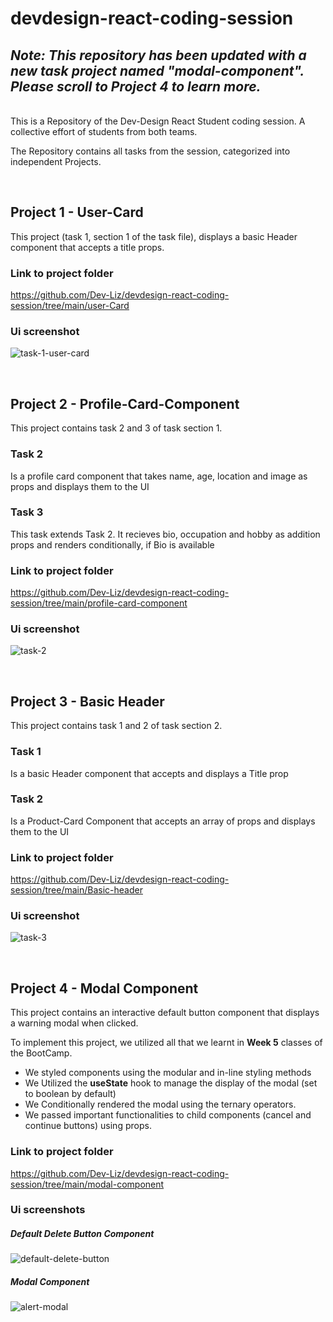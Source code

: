 # devdesign-react-coding-session
## *Note: This repository has been updated with a new task project named "modal-component". Please scroll to Project 4 to learn more.*

<br>
This is a Repository of the Dev-Design React Student coding session. A collective effort of students from both teams.

The Repository contains all tasks from the session, categorized into independent Projects.


<br>

## Project 1 - User-Card
This project (task 1, section 1 of the task file), displays a basic Header component that accepts a title props.

### Link to project folder
https://github.com/Dev-Liz/devdesign-react-coding-session/tree/main/user-Card

### Ui screenshot
![task-1-user-card](https://github.com/user-attachments/assets/7f83cc49-655b-4ec8-b444-d43c38ff3cda)

<br>

## Project 2 - Profile-Card-Component
This project contains task 2 and 3 of task section 1.

### Task 2
Is a profile card component that takes name, age, location and image as props and displays them to the UI

### Task 3
This task extends Task 2. It recieves bio, occupation and hobby as addition props and renders conditionally, if Bio is available

### Link to project folder
https://github.com/Dev-Liz/devdesign-react-coding-session/tree/main/profile-card-component

### Ui screenshot
![task-2](https://github.com/user-attachments/assets/9280f068-ae10-478b-a8e2-2420f3e447b9)


<br>

## Project 3 - Basic Header

This project contains task 1 and 2 of task section 2.

### Task 1
Is a basic Header component that accepts and displays a Title prop

### Task 2
Is a Product-Card Component that accepts an array of props and displays them to the UI

### Link to project folder
https://github.com/Dev-Liz/devdesign-react-coding-session/tree/main/Basic-header

### Ui screenshot
![task-3](https://github.com/user-attachments/assets/3ab1e485-e953-4a69-a0b1-260411160318)


<br>

## Project 4 - Modal Component

This project contains an interactive default button component that displays a warning modal when clicked.

To implement this project, we utilized all that we learnt in **Week 5** classes of the BootCamp.
- We styled components using the modular and in-line styling methods
- We Utilized the **useState** hook to manage the display of the modal (set to boolean by default)
- We Conditionally rendered the modal using the ternary operators.
- We passed important functionalities to child components (cancel and continue buttons) using props.



### Link to project folder
https://github.com/Dev-Liz/devdesign-react-coding-session/tree/main/modal-component

### Ui screenshots
##### Default Delete Button Component
![default-delete-button](https://github.com/user-attachments/assets/61a4d63d-4f36-4469-a633-c952bcfc6b64)

##### Modal Component
![alert-modal](https://github.com/user-attachments/assets/5c415d7c-a1d7-4978-b075-cd3e1e04d39f)



